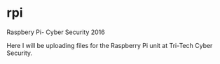 # rpi
Raspbery Pi- Cyber Security 2016

Here I will be uploading files for the Raspberry Pi unit at Tri-Tech Cyber Security.
